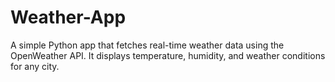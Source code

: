 # Weather-App
A simple Python app that fetches real-time weather data using the OpenWeather API. It displays temperature, humidity, and weather conditions for any city.

